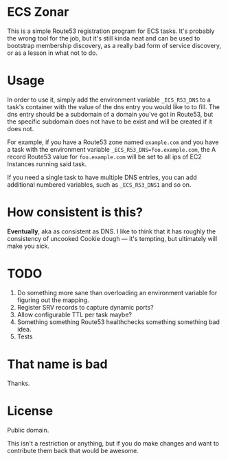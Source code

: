 # ECS Zonar

This is a simple Route53 registration program for ECS tasks.
It's probably the wrong tool for the job, but it's still kinda neat and can be
used to bootstrap membership discovery, as a really bad form of service
discovery, or as a lesson in what not to do.

# Usage

In order to use it, simply add the environment variable `_ECS_R53_DNS` to a
task's container with the value of the dns entry you would like to to fill.
The dns entry should be a subdomain of a domain you've got in Route53, but the
specific subdomain does not have to be exist and will be created if it does
not.

For example, if you have a Route53 zone named `example.com` and you have a task
with the environment variable `_ECS_R53_DNS=foo.example.com`, the A record
Route53 value for `foo.example.com` will be set to all ips of EC2 Instances
running said task.

If you need a single task to have multiple DNS entries, you can add additional
numbered variables, such as `_ECS_R53_DNS1` and so on.

# How consistent is this?

**Eventually**, aka as consistent as DNS. I like to think that it has roughly
the consistency of uncooked Cookie dough &mdash; it's tempting, but ultimately
will make you sick.

# TODO

1. Do something more sane than overloading an environment variable for figuring
   out the mapping.
2. Register SRV records to capture dynamic ports?
3. Allow configurable TTL per task maybe?
4. Something something Route53 healthchecks something something bad idea.
5. Tests

# That name is bad

Thanks.

# License

Public domain.

This isn't a restriction or anything, but if you do make changes and want to
contribute them back that would be awesome.
